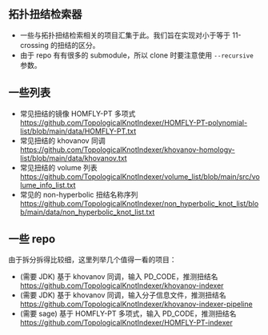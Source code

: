 ## 拓扑扭结检索器
- 一些与拓扑扭结检索相关的项目汇集于此。我们旨在实现对小于等于 11-crossing 的扭结的区分。
- 由于 repo 有有很多的 submodule，所以 clone 时要注意使用 `--recursive` 参数。

## 一些列表
- 常见扭结的镜像 HOMFLY-PT 多项式 https://github.com/TopologicalKnotIndexer/HOMFLY-PT-polynomial-list/blob/main/data/HOMFLY-PT.txt
- 常见扭结的 khovanov 同调 https://github.com/TopologicalKnotIndexer/khovanov-homology-list/blob/main/data/khovanov.txt
- 常见扭结的 volume 列表 https://github.com/TopologicalKnotIndexer/volume_list/blob/main/src/volume_info_list.txt
- 常见的 non-hyperbolic 扭结名称序列 https://github.com/TopologicalKnotIndexer/non_hyperbolic_knot_list/blob/main/data/non_hyperbolic_knot_list.txt

## 一些 repo
由于拆分拆得比较细，这里列举几个值得一看的项目：
- (需要 JDK) 基于 khovanov 同调，输入 PD_CODE，推测扭结名 https://github.com/TopologicalKnotIndexer/khovanov-indexer
- (需要 JDK) 基于 khovanov 同调，输入分子信息文件，推测扭结名 https://github.com/TopologicalKnotIndexer/khovanov-indexer-pipeline
- (需要 sage) 基于 HOMFLY-PT 多项式，输入 PD_CODE，推测扭结名 https://github.com/TopologicalKnotIndexer/HOMFLY-PT-indexer
